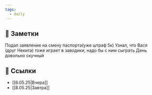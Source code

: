```yaml
---
tags:
  - daily
---
```



## 📝 Заметки
Подал заявление на смену паспорта(уже штраф 5к)
Узнал, что Вася (друг Некита) тоже играет в заводики, надо бы с ним сыграть
День довольно скучный

## 🔗 Ссылки
- [[6.05.25|Вчера]]  
- [[8.05.25|Завтра]]  
